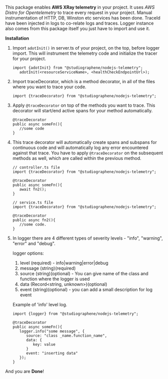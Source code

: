 This package enables **AWS XRay telemetry** in your project.
It uses *AWS Distro for Opentelemetry* to trace every request in your project.
Manual instrumentation of HTTP, DB, Winston etc services has been done.
TraceId have been injected in logs to co-relate logs and traces.
Logger instance also comes from this package itself you just have to import and use it.


**Installation**

1. Import `adotInit()` in server.ts of your project, on the top, before logger import. This will instrument the telemetry code and initialize the tracer for your project.
   

   ```
   import {adotInit} from "@studiographene/nodejs-telemetry";
      adotInit(<resourceServiceName>, <healthCheckEndpointUrl>);

   ```
2. Import traceDecorator, which is a method decorator, in all of the files where you want to trace your code.

   ```
   import {traceDecorator} from "@studiographene/nodejs-telemetry";
   ```

3. Apply `@traceDecorator` on top of the methods you want to trace. This decorator will start/end active spans for your method automatically.

   ```
   @traceDecorator
   public async someFn(){
      //some code
   }
   ```
4. This trace decorator will automatically create spans and subspans for continuous code and will automatically log any error encountered against that trace. You have to apply `@traceDecorator` on the subsequent methods as well, which are called within the previous method.

   ```
   // controller.ts file
   import {traceDecorator} from "@studiographene/nodejs-telemetry";

   @traceDecorator
   public async someFn(){
      await fn2();
   }

   // service.ts file
   import {traceDecorator} from "@studiographene/nodejs-telemetry";

   @traceDecorator
   public async fn2(){
      //some code.
   }
   ```
5. In logger there are 4 different types of severity levels - "info", "warning", "error" and "debug".

   logger options:
   1. level (required) - info|warning|error|debug
   2. message (string)(required)
   3. source (string)(optional) - You can give name of the class and function where the logger is used
   4. data (Record<string, unknown>)(optional)
   5. event (string)(optional) - you can add a small description for log event

   Example of 'info' level log.
   ```
   import {logger} from "@studiographene/nodejs-telemetry";

   @traceDecorator
   public async someFn(){
      logger.info("some message", {
         source: "class _name.function_name", 
         data: {
            key: value
         }
         event: "inserting data"
      });
   }
   ```

And you are **Done**!
